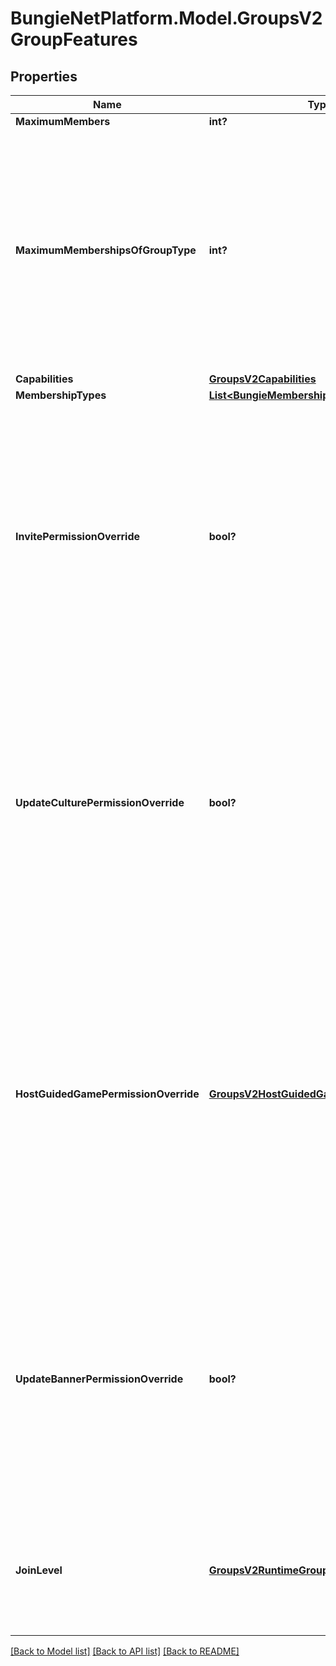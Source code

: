 # BungieNetPlatform.Model.GroupsV2GroupFeatures
## Properties

Name | Type | Description | Notes
------------ | ------------- | ------------- | -------------
**MaximumMembers** | **int?** |  | [optional] 
**MaximumMembershipsOfGroupType** | **int?** | Maximum number of groups of this type a typical membership may join. For example, a user may join about 50 General groups with their Bungie.net account. They may join one clan per Destiny membership. | [optional] 
**Capabilities** | [**GroupsV2Capabilities**](GroupsV2Capabilities.md) |  | [optional] 
**MembershipTypes** | [**List&lt;BungieMembershipType&gt;**](BungieMembershipType.md) |  | [optional] 
**InvitePermissionOverride** | **bool?** | Minimum Member Level allowed to invite new members to group  Always Allowed: Founder, Acting Founder  True means admins have this power, false means they don&#39;t  Default is false for clans, true for groups. | [optional] 
**UpdateCulturePermissionOverride** | **bool?** | Minimum Member Level allowed to update group culture  Always Allowed: Founder, Acting Founder  True means admins have this power, false means they don&#39;t  Default is false for clans, true for groups. | [optional] 
**HostGuidedGamePermissionOverride** | [**GroupsV2HostGuidedGamesPermissionLevel**](GroupsV2HostGuidedGamesPermissionLevel.md) | Minimum Member Level allowed to host guided games  Always Allowed: Founder, Acting Founder, Admin  Allowed Overrides: None, Member, Beginner  Default is Member for clans, None for groups, although this means nothing for groups. | [optional] 
**UpdateBannerPermissionOverride** | **bool?** | Minimum Member Level allowed to update banner  Always Allowed: Founder, Acting Founder  True means admins have this power, false means they don&#39;t  Default is false for clans, true for groups. | [optional] 
**JoinLevel** | [**GroupsV2RuntimeGroupMemberType**](GroupsV2RuntimeGroupMemberType.md) | Level to join a member at when accepting an invite, application, or joining an open clan  Default is Beginner. | [optional] 

[[Back to Model list]](../README.md#documentation-for-models) [[Back to API list]](../README.md#documentation-for-api-endpoints) [[Back to README]](../README.md)

